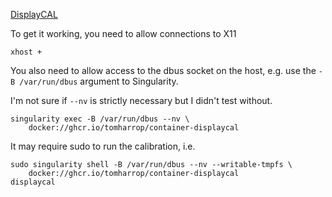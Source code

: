 [DisplayCAL](https://displaycal.net/)


To get it working, you need to allow connections to X11

```
xhost +
```

You also need to allow access to the dbus socket on the host, e.g. use the `-B /var/run/dbus` argument to Singularity.

I'm not sure if `--nv` is strictly necessary but I didn't test without.


```
singularity exec -B /var/run/dbus --nv \
    docker://ghcr.io/tomharrop/container-displaycal
```

It may require sudo to run the calibration, i.e.

```
sudo singularity shell -B /var/run/dbus --nv --writable-tmpfs \
    docker://ghcr.io/tomharrop/container-displaycal
displaycal
```
